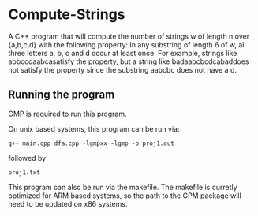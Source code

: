 # Compute-Strings

A C++ program that will compute the number of strings w of length n over {a,b,c,d}
with the following property: In any substring of length 6 of w, all three letters a, b, c and d
occur at least once. For example, strings like abbccdaabcasatisfy the property, but a string like
badaabcbcdcabaddoes not satisfy the property since the substring aabcbc does not have a d.

## Running the program

GMP is required to run this program. 

On unix based systems, this program can be run via: 

``` g++ main.cpp dfa.cpp -lgmpxx -lgmp -o proj1.out ```

followed by 

``` proj1.txt ```

This program can also be run via the makefile. The makefile is curretly optimized for ARM based systems, so the path to the GPM package will need to be updated on x86 systems. 